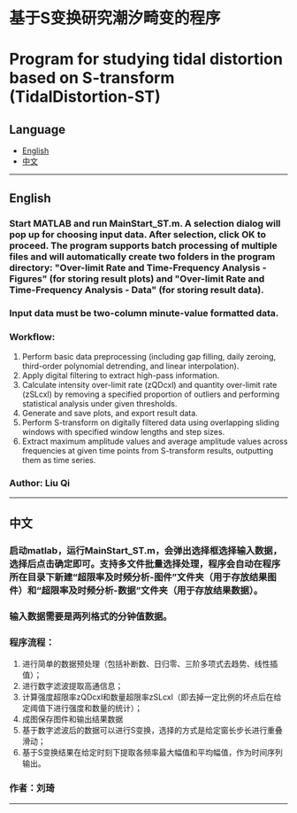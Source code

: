 # 基于S变换研究潮汐畸变的程序
# Program for studying tidal distortion based on S-transform (TidalDistortion-ST)
## Language

- [English](#english)
- [中文](#中文)

---

## English
### Start MATLAB and run MainStart_ST.m. A selection dialog will pop up for choosing input data. After selection, click OK to proceed. The program supports batch processing of multiple files and will automatically create two folders in the program directory: "Over-limit Rate and Time-Frequency Analysis - Figures" (for storing result plots) and "Over-limit Rate and Time-Frequency Analysis - Data" (for storing result data).
### Input data must be two-column minute-value formatted data.
### Workflow: 
1. Perform basic data preprocessing (including gap filling, daily zeroing, third-order polynomial detrending, and linear interpolation).
2. Apply digital filtering to extract high-pass information.
3. Calculate intensity over-limit rate (zQDcxl) and quantity over-limit rate (zSLcxl) by removing a specified proportion of outliers and performing statistical analysis under given thresholds.
4. Generate and save plots, and export result data. 
5. Perform S-transform on digitally filtered data using overlapping sliding windows with specified window lengths and step sizes.
6. Extract maximum amplitude values and average amplitude values across frequencies at given time points from S-transform results, outputting them as time series.
### Author: Liu Qi

---

## 中文
### 启动matlab，运行MainStart_ST.m，会弹出选择框选择输入数据，选择后点击确定即可。支持多文件批量选择处理，程序会自动在程序所在目录下新建“超限率及时频分析-图件”文件夹（用于存放结果图件）和“超限率及时频分析-数据”文件夹（用于存放结果数据）。
### 输入数据需要是两列格式的分钟值数据。
### 程序流程：
1. 进行简单的数据预处理（包括补断数、日归零、三阶多项式去趋势、线性插值）；
2. 进行数字滤波提取高通信息；
3. 计算强度超限率zQDcxl和数量超限率zSLcxl（即去掉一定比例的坏点后在给定阈值下进行强度和数量的统计）；
4. 成图保存图件和输出结果数据
5. 基于数字滤波后的数据可以进行S变换，选择的方式是给定窗长步长进行重叠滑动；
6. 基于S变换结果在给定时刻下提取各频率最大幅值和平均幅值，作为时间序列输出。
### 作者：刘琦

---
